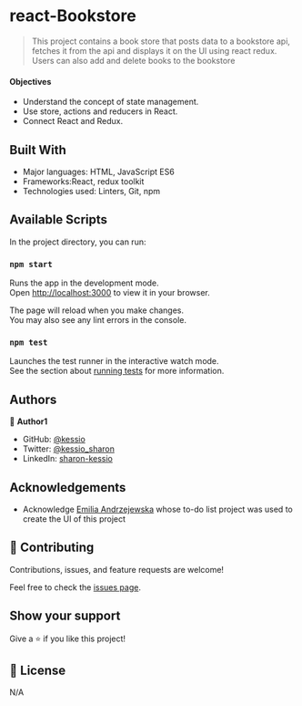 # react-Bookstore

> This project contains a book store that posts data to a bookstore api, fetches it from the api and displays it on the UI using react redux. Users can also add and delete books to the bookstore


#### Objectives
- Understand the concept of state management.
- Use store, actions and reducers in React.
- Connect React and Redux.


## Built With

- Major languages: HTML, JavaScript ES6
- Frameworks:React, redux toolkit
- Technologies used: Linters, Git, npm

## Available Scripts

In the project directory, you can run:

### `npm start`

Runs the app in the development mode.\
Open [http://localhost:3000](http://localhost:3000) to view it in your browser.

The page will reload when you make changes.\
You may also see any lint errors in the console.

### `npm test`

Launches the test runner in the interactive watch mode.\
See the section about [running tests](https://facebook.github.io/create-react-app/docs/running-tests) for more information.


## Authors

👤 **Author1**
- GitHub: [@kessio](https://github.com/kessio)
- Twitter: [@kessio_sharon](https://twitter.com/kessio_sharon)
- LinkedIn: [sharon-kessio](https://www.linkedin.com/in/sharon-kessio-172220b5)

## Acknowledgements
- Acknowledge [Emilia Andrzejewska](https://www.youtube.com/watch?v=AcUd-_Yjjqg) whose to-do list project was used to create the UI of this project


## 🤝 Contributing

Contributions, issues, and feature requests are welcome!

Feel free to check the [issues page](../../issues/).

## Show your support

Give a ⭐️ if you like this project!


## 📝 License

N/A
